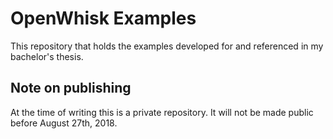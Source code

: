 # OpenWhisk Examples
This repository that holds the examples developed for and referenced in my bachelor's thesis.

## Note on publishing
At the time of writing this is a private repository. It will not be made public before August 27th, 2018.
